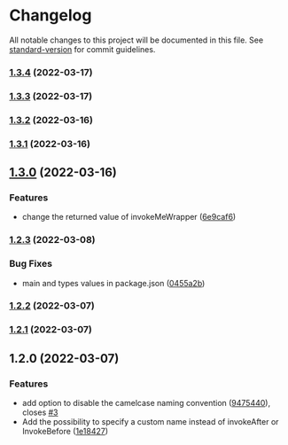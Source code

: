 # Changelog

All notable changes to this project will be documented in this file. See [standard-version](https://github.com/conventional-changelog/standard-version) for commit guidelines.

### [1.3.4](https://github.com/AhmedElwerdany/invoke-before-after/compare/v1.3.3...v1.3.4) (2022-03-17)

### [1.3.3](https://github.com/AhmedElwerdany/invoke-before-after/compare/v1.3.2...v1.3.3) (2022-03-17)

### [1.3.2](https://github.com/AhmedElwerdany/invoke-before-after/compare/v1.3.1...v1.3.2) (2022-03-16)

### [1.3.1](https://github.com/AhmedElwerdany/invoke-before-after/compare/v1.3.0...v1.3.1) (2022-03-16)

## [1.3.0](https://github.com/AhmedElwerdany/invoke-before-after/compare/v1.2.3...v1.3.0) (2022-03-16)


### Features

* change the returned value of invokeMeWrapper ([6e9caf6](https://github.com/AhmedElwerdany/invoke-before-after/commit/6e9caf6ccf51bb4091ef87232c55ab7582d47eb6))

### [1.2.3](https://github.com/AhmedElwerdany/invoke-before-after/compare/v1.2.2...v1.2.3) (2022-03-08)


### Bug Fixes

* main and types values in package.json ([0455a2b](https://github.com/AhmedElwerdany/invoke-before-after/commit/0455a2b0f45f8e78dc145a16aebb5720d3bc9de6))

### [1.2.2](https://github.com/AhmedElwerdany/invoke-before-after/compare/v1.2.1...v1.2.2) (2022-03-07)

### [1.2.1](https://github.com/AhmedElwerdany/invoke-before-after/compare/v1.2.0...v1.2.1) (2022-03-07)

## 1.2.0 (2022-03-07)


### Features

* add option to disable the camelcase naming convention ([9475440](https://github.com/AhmedElwerdany/invoke-before-after/commit/94754405aecb603148dbe3553b1c01e7f6d1c11d)), closes [#3](https://github.com/AhmedElwerdany/invoke-before-after/issues/3)
* Add the possibility to specify a custom name instead of invokeAfter or InvokeBefore ([1e18427](https://github.com/AhmedElwerdany/invoke-before-after/commit/1e18427856c0ba8c2332d7bfd8e0d5abcd7bb0a4))
